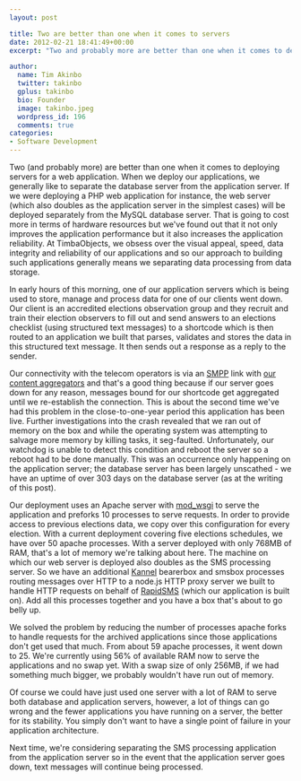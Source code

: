 ```yaml
---
layout: post

title: Two are better than one when it comes to servers
date: 2012-02-21 18:41:49+00:00
excerpt: "Two and probably more are better than one when it comes to deploying servers for a web application. When we deploy our applications, we generally like..."

author:
  name: Tim Akinbo
  twitter: takinbo
  gplus: takinbo 
  bio: Founder
  image: takinbo.jpeg
  wordpress_id: 196
  comments: true
categories:
- Software Development
---
```


Two (and probably more) are better than one when it comes to deploying servers for a web application. When we deploy our applications, we generally like to separate the database server from the application server. If we were deploying a PHP web application for instance, the web server (which also doubles as the application server in the simplest cases) will be deployed separately from the MySQL database server. That is going to cost more in terms of hardware resources but we've found out that it not only improves the application performance but it also increases the application reliability. At TimbaObjects, we obsess over the visual appeal, speed, data integrity and reliability of our applications and so our approach to building such applications generally means we separating data processing from data storage.

In early hours of this morning, one of our application servers which is being used to store, manage and process data for one of our clients went down. Our client is an accredited elections observation group and they recruit and train their election observers to fill out and send answers to an elections checklist (using structured text messages) to a shortcode which is then routed to an application we built that parses, validates and stores the data in this structured text message. It then sends out a response as a reply to the sender.

Our connectivity with the telecom operators is via an [SMPP](http://en.wikipedia.org/wiki/SMPP) link with [our content aggregators](http://www.3wc4life.net/) and that's a good thing because if our server goes down for any reason, messages bound for our shortcode get aggregated until we re-establish the connection. This is about the second time we've had this problem in the close-to-one-year period this application has been live. Further investigations into the crash revealed that we ran out of memory on the box and while the operating system was attempting to salvage more memory by killing tasks, it seg-faulted. Unfortunately, our watchdog is unable to detect this condition and reboot the server so a reboot had to be done manually. This was an occurrence only happening on the application server; the database server has been largely unscathed - we have an uptime of over 303 days on the database server (as at the writing of this post).

Our deployment uses an Apache server with [mod_wsgi](http://code.google.com/p/modwsgi/) to serve the application and preforks 10 processes to serve requests. In order to provide access to previous elections data, we copy over this configuration for every election. With a current deployment covering five elections schedules, we have over 50 apache processes. With a server deployed with only 768MB of RAM, that's a lot of memory we're talking about here. The machine on which our web server is deployed also doubles as the SMS processing server. So we have an additional [Kannel](http://kannel.org/) bearerbox and smsbox processes routing messages over HTTP to a node.js HTTP proxy server we built to handle HTTP requests on behalf of [RapidSMS](http://www.rapidsms.org/) (which our application is built on). Add all this processes together and you have a box that's about to go belly up.

We solved the problem by reducing the number of processes apache forks to handle requests for the archived applications since those applications don't get used that much. From about 59 apache processes, it went down to 25. We're currently using 56% of available RAM now to serve the applications and no swap yet. With a swap size of only 256MB, if we had something much bigger, we probably wouldn't have run out of memory.

Of course we could have just used one server with a lot of RAM to serve both database and application servers, however, a lot of things can go wrong and the fewer applications you have running on a server, the better for its stability. You simply don't want to have a single point of failure in your application architecture.

Next time, we're considering separating the SMS processing application from the application server so in the event that the application server goes down, text messages will continue being processed.
